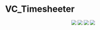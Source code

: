 # VC_Timesheeter

<p align="center">
  <img src="https://img.shields.io/github/last-commit/LarryHH/VC_Timesheeter">
  <img src="https://img.shields.io/github/contributors/LarryHH/VC_Timesheeter">
  <img src="https://img.shields.io/github/issues/LarryHH/Tkinter-VC_Timesheeter">
  <img src="https://img.shields.io/github/stars/LarryHH/VC_Timesheeter">
</p>

